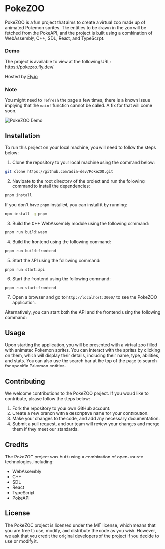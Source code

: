 # PokeZOO

PokeZOO is a fun project that aims to create a virtual zoo made up of animated Pokemon sprites. The entities to be drawn in the zoo will be fetched from the PokeAPI, and the project is built using a combination of WebAssembly, C++, SDL, React, and TypeScript.

### Demo

The project is available to view at the following URL: https://pokezoo.fly.dev/

Hosted by [Fly.io](https://fly.io/)

### Note

You might need to `refresh` the page a few times, there is a known issue implying that the `mainf` function cannot be called.
A fix for that will come soon.

![PokeZOO Demo](assets/demo/v1.0.0.gif)

## Installation

To run this project on your local machine, you will need to follow the steps below:

1. Clone the repository to your local machine using the command below:

```bash
git clone https://github.com/adia-dev/PokeZOO.git
```

2. Navigate to the root directory of the project and run the following command to install the dependencies:

```bash
pnpm install
```

If you don't have `pnpm` installed, you can install it by running:

```bash
npm install -g pnpm
```

3. Build the C++ WebAssembly module using the following command:

```bash
pnpm run build:wasm
```

4. Build the frontend using the following command:

```bash
pnpm run build:frontend
```

5. Start the API using the following command:

```bash
pnpm run start:api
```

6. Start the frontend using the following command:
```bash
pnpm run start:frontend
```


7. Open a browser and go to `http://localhost:3000/` to see the PokeZOO application.

Alternatively, you can start both the API and the frontend using the following command:



## Usage

Upon starting the application, you will be presented with a virtual zoo filled with animated Pokemon sprites. You can interact with the sprites by clicking on them, which will display their details, including their name, type, abilities, and stats. You can also use the search bar at the top of the page to search for specific Pokemon entities.

## Contributing

We welcome contributions to the PokeZOO project. If you would like to contribute, please follow the steps below:

1. Fork the repository to your own GitHub account.
2. Create a new branch with a descriptive name for your contribution.
3. Make your changes to the code, and add any necessary documentation.
4. Submit a pull request, and our team will review your changes and merge them if they meet our standards.

## Credits

The PokeZOO project was built using a combination of open-source technologies, including:

- WebAssembly
- C++
- SDL
- React
- TypeScript
- PokeAPI

## License

The PokeZOO project is licensed under the MIT license, which means that you are free to use, modify, and distribute the code as you wish. However, we ask that you credit the original developers of the project if you decide to use or modify it.
